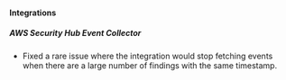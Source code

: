 #### Integrations

##### AWS Security Hub Event Collector

- Fixed a rare issue where the integration would stop fetching events when there are a large number of findings with the same timestamp.